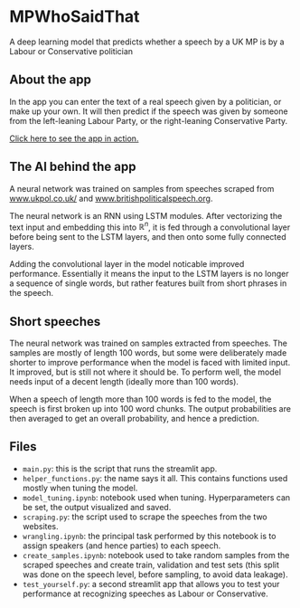 # MPWhoSaidThat
 A deep learning model that predicts whether a speech by a UK MP is by a Labour or Conservative politician


## About the app

In the app you can enter the text of a real speech given by a politician, or make up your own. It will then predict if the speech was given by someone from the left-leaning Labour Party, or the right-leaning Conservative Party.

<a href='https://rebrand.ly/whosaidthat'>Click here to see the app in action.</a>

## The AI behind the app

A neural network was trained on samples from speeches scraped from <a href='https://www.ukpol.co.uk/'>www.ukpol.co.uk/</a> and <a href='http://www.britishpoliticalspeech.org/speech-archive.htm'>www.britishpoliticalspeech.org</a>.

The neural network is an RNN using LSTM modules. After vectorizing the text input and embedding this into $\mathbb{R}^n$, it is fed through a convolutional layer before being sent to the LSTM layers, and then onto some fully connected layers.

Adding the convolutional layer in the model noticable improved performance. Essentially it means the input to the LSTM layers is no longer a sequence of single words, but rather features built from short phrases in the speech.

## Short speeches

The neural network was trained on samples extracted from speeches. The samples are mostly of length 100 words, but some were deliberately made shorter to improve performance when the model is faced with limited input. It improved, but is still not where it should be. To perform well, the model needs input of a decent length (ideally more than 100 words).

When a speech of length more than 100 words is fed to the model, the speech is first broken up into 100 word chunks. The output probabilities are then averaged to get an overall probability, and hence a prediction.

## Files

* `main.py`: this is the script that runs the streamlit app.
* `helper_functions.py`: the name says it all. This contains functions used mostly when tuning the model.
* `model_tuning.ipynb`: notebook used when tuning. Hyperparameters can be set, the output visualized and saved.
* `scraping.py`: the script used to scrape the speeches from the two websites.
* `wrangling.ipynb`: the principal task performed by this notebook is to assign speakers (and hence parties) to each speech.
* `create_samples.ipynb`: notebook used to take random samples from the scraped speeches and create train, validation and test sets (this split was done on the speech level, before sampling, to avoid data leakage). 
* `test_yourself.py`: a second streamlit app that allows you to test your performance at recognizing speeches as Labour or Conservative.
